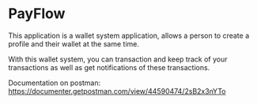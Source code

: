 # PayFlow

This application is a wallet system application, allows a person to create a profile and their wallet at the same time.

With this wallet system, you can transaction and keep track of your transactions as well as get notifications of these transactions.

Documentation on postman: https://documenter.getpostman.com/view/44590474/2sB2x3nYTo
